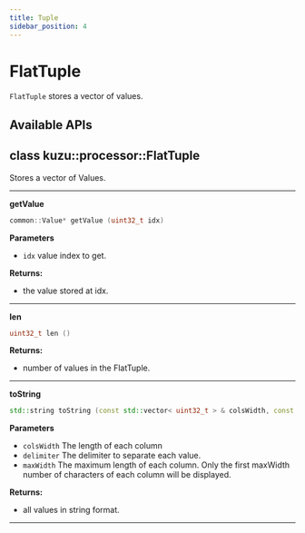 ```yaml
---
title: Tuple
sidebar_position: 4
---
```


# FlatTuple
`FlatTuple` stores a vector of values.


## Available APIs
## class kuzu::processor::FlatTuple

Stores a vector of Values.  

---
**getValue**

```c++
common::Value* getValue (uint32_t idx)
```

**Parameters**
- `idx` value index to get. 

**Returns:**
- the value stored at idx. 

---
**len**

```c++
uint32_t len ()
```

**Returns:**
- number of values in the FlatTuple. 

---
**toString**

```c++
std::string toString (const std::vector< uint32_t > & colsWidth, const std::string & delimiter = '|', uint32_t maxWidth = -1)
```

**Parameters**
- `colsWidth` The length of each column 
- `delimiter` The delimiter to separate each value. 
- `maxWidth` The maximum length of each column. Only the first maxWidth number of characters of each column will be displayed. 

**Returns:**
- all values in string format. 

---
